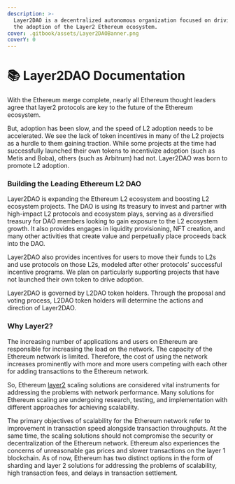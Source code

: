 ```yaml
---
description: >-
  Layer2DAO is a decentralized autonomous organization focused on driving the
  the adoption of the Layer2 Ethereum ecosystem.
cover: .gitbook/assets/Layer2DAOBanner.png
coverY: 0
---
```


# 📚 Layer2DAO Documentation

With the Ethereum merge complete, nearly all Ethereum thought leaders agree that layer2 protocols are key to the future of the Ethereum ecosystem.

But, adoption has been slow, and the speed of L2 adoption needs to be accelerated. We see the lack of token incentives in many of the L2 projects as a hurdle to them gaining traction. While some projects at the time had successfully launched their own tokens to incentivize adoption (such as Metis and Boba), others (such as Arbitrum) had not. Layer2DAO was born to promote L2 adoption.

### Building the Leading Ethereum L2 DAO &#x20;

Layer2DAO is expanding the Ethereum L2 ecosystem and boosting L2 ecosystem projects. The DAO is using its treasury to invest and partner with high-impact L2 protocols and ecosystem plays, serving as a diversified treasury for DAO members looking to gain exposure to the L2 ecosystem growth. It also provides engages in liquidity provisioning, NFT creation, and many other activities that create value and perpetually place proceeds back into the DAO.

Layer2DAO also provides incentives for users to move their funds to L2s and use protocols on those L2s, modeled after other protocols’ successful incentive programs. We plan on particularly supporting projects that have not launched their own token to drive adoption.

Layer2DAO is governed by L2DAO token holders. Through the proposal and voting process, L2DAO token holders will determine the actions and direction of Layer2DAO.

### Why Layer2?

The increasing number of applications and users on Ethereum are responsible for increasing the load on the network. The capacity of the Ethereum network is limited. Therefore, the cost of using the network increases prominently with more and more users competing with each other for adding transactions to the Ethereum network.

So, Ethereum [layer2](https://ethereum.org/en/layer-2/) scaling solutions are considered vital instruments for addressing the problems with network performance. Many solutions for Ethereum scaling are undergoing research, testing, and implementation with different approaches for achieving scalability.

The primary objectives of scalability for the Ethereum network refer to improvement in transaction speed alongside transaction throughputs. At the same time, the scaling solutions should not compromise the security or decentralization of the Ethereum network. Ethereum also experiences the concerns of unreasonable gas prices and slower transactions on the layer 1 blockchain. As of now, Ethereum has two distinct options in the form of sharding and layer 2 solutions for addressing the problems of scalability, high transaction fees, and delays in transaction settlement.
